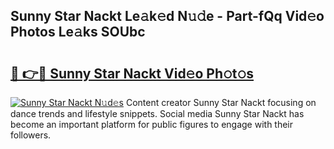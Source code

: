 ## Sunny Star Nackt Le𝚊k𝚎d N𝚞𝚍e - Part-fQq Vid𝚎o Photos Le𝚊ks SOUbc

# <h2><a href="http://fb6rgiw.evod.top/?m=Sunny+Star+Nackt">🔗 👉🔴 Sunny Star Nackt Vid𝚎o Ph𝚘t𝚘s</a></h2>

[![Sunny Star Nackt N𝚞d𝚎s](https://i.imgur.com/8V9OHl7.gif)](http://fb6rgiw.evod.top/?m=Sunny+Star+Nackt)
Content creator Sunny Star Nackt focusing on dance trends and lifestyle snippets. Social media Sunny Star Nackt has become an important platform for public figures to engage with their followers. 
